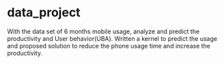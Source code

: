 # data_project
With the data set of 6 months mobile usage, analyze and predict the productivity and User behavior(UBA).
Written a kernel to predict the usage and proposed solution to reduce the phone usage time and increase the productivity.


